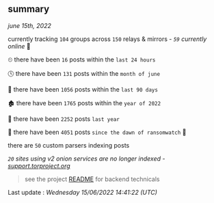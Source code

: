 
## summary
_june 15th, 2022_

currently tracking `104` groups across `150` relays & mirrors - _`59` currently online_ 📡

⏲ there have been `16` posts within the `last 24 hours`

🕓 there have been `131` posts within the `month of june`

📅 there have been `1056` posts within the `last 90 days`

🏚 there have been `1765` posts within the `year of 2022`

🚀 there have been `2252` posts `last year`

🦕 there have been `4051` posts `since the dawn of ransomwatch` 🐣

there are `50` custom parsers indexing posts

_`20` sites using v2 onion services are no longer indexed - [support.torproject.org](https://support.torproject.org/onionservices/v2-deprecation/)_

> see the project [README](https://github.com/jmousqueton/ransomwatch#readme) for backend technicals



Last update : _Wednesday 15/06/2022 14:41:22 (UTC)_


